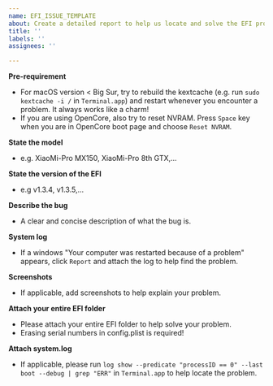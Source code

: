 ```yaml
---
name: EFI_ISSUE_TEMPLATE
about: Create a detailed report to help us locate and solve the EFI problem
title: ''
labels: ''
assignees: ''

---
```


**Pre-requirement**
- For macOS version < Big Sur, try to rebuild the kextcache (e.g. run `sudo kextcache -i /` in `Terminal.app`) and restart whenever you encounter a problem. It always works like a charm!
- If you are using OpenCore, also try to reset NVRAM. Press `Space` key when you are in OpenCore boot page and choose `Reset NVRAM`.

**State the model**
- e.g. XiaoMi-Pro MX150, XiaoMi-Pro 8th GTX,...

**State the version of the EFI**
- e.g v1.3.4, v1.3.5,...

**Describe the bug**
- A clear and concise description of what the bug is.

**System log**
- If a windows "Your computer was restarted because of a problem" appears, click `Report` and attach the log to help find the problem.

**Screenshots**
- If applicable, add screenshots to help explain your problem.

**Attach your entire EFI folder**
- Please attach your entire EFI folder to help solve your problem.
- Erasing serial numbers in config.plist is required!

**Attach system.log**
- If applicable, please run `log show --predicate "processID == 0" --last boot --debug | grep "ERR"` in `Terminal.app` to help locate the problem.
